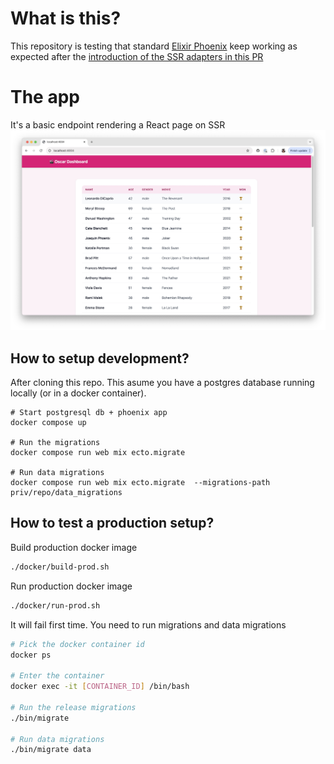 # What is this?
This repository is testing that standard [Elixir Phoenix](https://github.com/inertiajs/inertia-phoenix) keep working as expected after the [introduction of the SSR adapters in this PR](https://github.com/inertiajs/inertia-phoenix/pull/44)

# The app
It's a basic endpoint rendering a React page on SSR
![App screenshot](./app-screenshot.jpg)

## How to setup development?
After cloning this repo. This asume you have a postgres database running locally (or in a docker container).

```
# Start postgresql db + phoenix app
docker compose up

# Run the migrations
docker compose run web mix ecto.migrate

# Run data migrations
docker compose run web mix ecto.migrate  --migrations-path priv/repo/data_migrations
```

## How to test a production setup?

Build production docker image
```bash
./docker/build-prod.sh
```

Run production docker image
```bash
./docker/run-prod.sh
```

It will fail first time. You need to run migrations and data migrations
```bash
# Pick the docker container id
docker ps

# Enter the container
docker exec -it [CONTAINER_ID] /bin/bash

# Run the release migrations
./bin/migrate

# Run data migrations
./bin/migrate data
```

